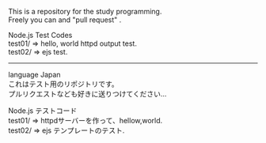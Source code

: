 This is a repository for the study programming.  
Freely you can and "pull request" .  
  
Node.js Test Codes  
test01/ => hello, world httpd output test.  
test02/ => ejs test.

------------------------------------------------  
  
language Japan  
これはテスト用のリポジトリです。  
プルリクエストなども好きに送りつけてください...  

Node.js テストコード  
test01/ => httpdサーバーを作って、hellow,world.    
test02/ => ejs テンプレートのテスト.  
